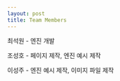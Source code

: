 ```yaml
---
layout: post
title: Team Members
---
```


최석원 - 엔진 개발

조성호 - 페이지 제작, 엔진 예시 제작

이성주 - 엔진 예시 제작, 이미지 파일 제작
